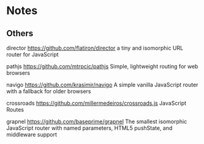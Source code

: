 # Notes

## Others
director
https://github.com/flatiron/director
a tiny and isomorphic URL router for JavaScript

pathjs
https://github.com/mtrpcic/pathjs
Simple, lightweight routing for web browsers

navigo
https://github.com/krasimir/navigo
A simple vanilla JavaScript router with a fallback for older browsers

crossroads
https://github.com/millermedeiros/crossroads.js
JavaScript Routes

grapnel
https://github.com/baseprime/grapnel
The smallest isomorphic JavaScript router with named parameters, HTML5 pushState, and middleware support 
